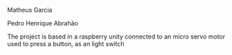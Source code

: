 Matheus Garcia

Pedro Henrique Abrahão

The project is based in a raspberry unity connected to an micro servo motor used to press a button, as an light switch 
